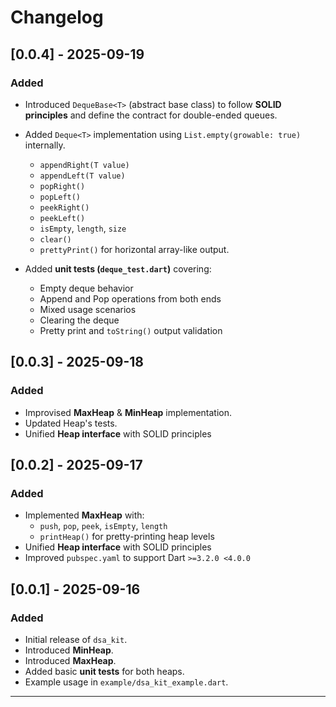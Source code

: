 # Changelog

## [0.0.4] - 2025-09-19
### Added
- Introduced `DequeBase<T>` (abstract base class) to follow **SOLID principles** and define the contract for double-ended queues.
- Added `Deque<T>` implementation using `List.empty(growable: true)` internally.
  - `appendRight(T value)`
  - `appendLeft(T value)`
  - `popRight()`
  - `popLeft()`
  - `peekRight()`
  - `peekLeft()`
  - `isEmpty`, `length`, `size`
  - `clear()`
  - `prettyPrint()` for horizontal array-like output.

- Added **unit tests (`deque_test.dart`)** covering:
  - Empty deque behavior
  - Append and Pop operations from both ends
  - Mixed usage scenarios
  - Clearing the deque
  - Pretty print and `toString()` output validation

## [0.0.3] - 2025-09-18
### Added
- Improvised **MaxHeap** & **MinHeap** implementation.
- Updated Heap's tests.
- Unified **Heap interface** with SOLID principles

## [0.0.2] - 2025-09-17
### Added
- Implemented **MaxHeap** with:
  - `push`, `pop`, `peek`, `isEmpty`, `length`
  - `printHeap()` for pretty-printing heap levels
- Unified **Heap interface** with SOLID principles
- Improved `pubspec.yaml` to support Dart `>=3.2.0 <4.0.0`

## [0.0.1] - 2025-09-16
### Added
- Initial release of `dsa_kit`.
- Introduced **MinHeap**.
- Introduced **MaxHeap**.
- Added basic **unit tests** for both heaps.
- Example usage in `example/dsa_kit_example.dart`.

---

